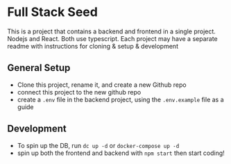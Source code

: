 # Full Stack Seed
This is a project that contains a backend and frontend in a single project. Nodejs and React. Both use typescript. Each project may have a separate readme with instructions for cloning & setup & development

## General Setup
- Clone this project, rename it, and create a new Github repo
- connect this project to the new github repo
- create a `.env` file in the backend project, using the `.env.example` file as a guide

## Development
- To spin up the DB, run `dc up -d` or `docker-compose up -d`
- spin up both the frontend and backend with `npm start` then start coding!
